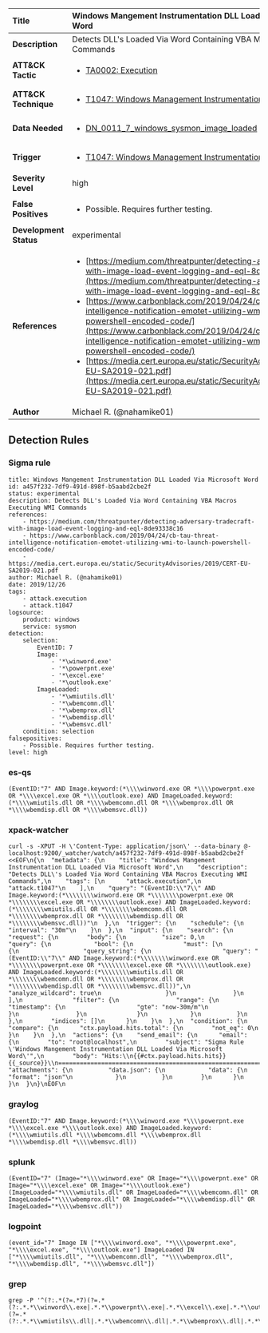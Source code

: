 | Title                    | Windows Mangement Instrumentation DLL Loaded Via Microsoft Word       |
|:-------------------------|:------------------|
| **Description**          | Detects DLL's Loaded Via Word Containing VBA Macros Executing WMI Commands |
| **ATT&amp;CK Tactic**    |  <ul><li>[TA0002: Execution](https://attack.mitre.org/tactics/TA0002)</li></ul>  |
| **ATT&amp;CK Technique** | <ul><li>[T1047: Windows Management Instrumentation](https://attack.mitre.org/techniques/T1047)</li></ul>  |
| **Data Needed**          | <ul><li>[DN_0011_7_windows_sysmon_image_loaded](../Data_Needed/DN_0011_7_windows_sysmon_image_loaded.md)</li></ul>  |
| **Trigger**              | <ul><li>[T1047: Windows Management Instrumentation](../Triggers/T1047.md)</li></ul>  |
| **Severity Level**       | high |
| **False Positives**      | <ul><li>Possible. Requires further testing.</li></ul>  |
| **Development Status**   | experimental |
| **References**           | <ul><li>[https://medium.com/threatpunter/detecting-adversary-tradecraft-with-image-load-event-logging-and-eql-8de93338c16](https://medium.com/threatpunter/detecting-adversary-tradecraft-with-image-load-event-logging-and-eql-8de93338c16)</li><li>[https://www.carbonblack.com/2019/04/24/cb-tau-threat-intelligence-notification-emotet-utilizing-wmi-to-launch-powershell-encoded-code/](https://www.carbonblack.com/2019/04/24/cb-tau-threat-intelligence-notification-emotet-utilizing-wmi-to-launch-powershell-encoded-code/)</li><li>[https://media.cert.europa.eu/static/SecurityAdvisories/2019/CERT-EU-SA2019-021.pdf](https://media.cert.europa.eu/static/SecurityAdvisories/2019/CERT-EU-SA2019-021.pdf)</li></ul>  |
| **Author**               | Michael R. (@nahamike01) |


## Detection Rules

### Sigma rule

```
title: Windows Mangement Instrumentation DLL Loaded Via Microsoft Word
id: a457f232-7df9-491d-898f-b5aabd2cbe2f
status: experimental
description: Detects DLL's Loaded Via Word Containing VBA Macros Executing WMI Commands
references:
    - https://medium.com/threatpunter/detecting-adversary-tradecraft-with-image-load-event-logging-and-eql-8de93338c16
    - https://www.carbonblack.com/2019/04/24/cb-tau-threat-intelligence-notification-emotet-utilizing-wmi-to-launch-powershell-encoded-code/
    - https://media.cert.europa.eu/static/SecurityAdvisories/2019/CERT-EU-SA2019-021.pdf
author: Michael R. (@nahamike01)
date: 2019/12/26
tags:
    - attack.execution
    - attack.t1047
logsource:
    product: windows
    service: sysmon
detection:
    selection:
        EventID: 7
        Image:
            - '*\winword.exe'
            - '*\powerpnt.exe'
            - '*\excel.exe'
            - '*\outlook.exe'
        ImageLoaded:
            - '*\wmiutils.dll'
            - '*\wbemcomn.dll'
            - '*\wbemprox.dll'
            - '*\wbemdisp.dll'
            - '*\wbemsvc.dll'
    condition: selection
falsepositives:
    - Possible. Requires further testing.
level: high

```





### es-qs
    
```
(EventID:"7" AND Image.keyword:(*\\\\winword.exe OR *\\\\powerpnt.exe OR *\\\\excel.exe OR *\\\\outlook.exe) AND ImageLoaded.keyword:(*\\\\wmiutils.dll OR *\\\\wbemcomn.dll OR *\\\\wbemprox.dll OR *\\\\wbemdisp.dll OR *\\\\wbemsvc.dll))
```


### xpack-watcher
    
```
curl -s -XPUT -H \'Content-Type: application/json\' --data-binary @- localhost:9200/_watcher/watch/a457f232-7df9-491d-898f-b5aabd2cbe2f <<EOF\n{\n  "metadata": {\n    "title": "Windows Mangement Instrumentation DLL Loaded Via Microsoft Word",\n    "description": "Detects DLL\'s Loaded Via Word Containing VBA Macros Executing WMI Commands",\n    "tags": [\n      "attack.execution",\n      "attack.t1047"\n    ],\n    "query": "(EventID:\\"7\\" AND Image.keyword:(*\\\\\\\\winword.exe OR *\\\\\\\\powerpnt.exe OR *\\\\\\\\excel.exe OR *\\\\\\\\outlook.exe) AND ImageLoaded.keyword:(*\\\\\\\\wmiutils.dll OR *\\\\\\\\wbemcomn.dll OR *\\\\\\\\wbemprox.dll OR *\\\\\\\\wbemdisp.dll OR *\\\\\\\\wbemsvc.dll))"\n  },\n  "trigger": {\n    "schedule": {\n      "interval": "30m"\n    }\n  },\n  "input": {\n    "search": {\n      "request": {\n        "body": {\n          "size": 0,\n          "query": {\n            "bool": {\n              "must": [\n                {\n                  "query_string": {\n                    "query": "(EventID:\\"7\\" AND Image.keyword:(*\\\\\\\\winword.exe OR *\\\\\\\\powerpnt.exe OR *\\\\\\\\excel.exe OR *\\\\\\\\outlook.exe) AND ImageLoaded.keyword:(*\\\\\\\\wmiutils.dll OR *\\\\\\\\wbemcomn.dll OR *\\\\\\\\wbemprox.dll OR *\\\\\\\\wbemdisp.dll OR *\\\\\\\\wbemsvc.dll))",\n                    "analyze_wildcard": true\n                  }\n                }\n              ],\n              "filter": {\n                "range": {\n                  "timestamp": {\n                    "gte": "now-30m/m"\n                  }\n                }\n              }\n            }\n          }\n        },\n        "indices": []\n      }\n    }\n  },\n  "condition": {\n    "compare": {\n      "ctx.payload.hits.total": {\n        "not_eq": 0\n      }\n    }\n  },\n  "actions": {\n    "send_email": {\n      "email": {\n        "to": "root@localhost",\n        "subject": "Sigma Rule \'Windows Mangement Instrumentation DLL Loaded Via Microsoft Word\'",\n        "body": "Hits:\\n{{#ctx.payload.hits.hits}}{{_source}}\\n================================================================================\\n{{/ctx.payload.hits.hits}}",\n        "attachments": {\n          "data.json": {\n            "data": {\n              "format": "json"\n            }\n          }\n        }\n      }\n    }\n  }\n}\nEOF\n
```


### graylog
    
```
(EventID:"7" AND Image.keyword:(*\\\\winword.exe *\\\\powerpnt.exe *\\\\excel.exe *\\\\outlook.exe) AND ImageLoaded.keyword:(*\\\\wmiutils.dll *\\\\wbemcomn.dll *\\\\wbemprox.dll *\\\\wbemdisp.dll *\\\\wbemsvc.dll))
```


### splunk
    
```
(EventID="7" (Image="*\\\\winword.exe" OR Image="*\\\\powerpnt.exe" OR Image="*\\\\excel.exe" OR Image="*\\\\outlook.exe") (ImageLoaded="*\\\\wmiutils.dll" OR ImageLoaded="*\\\\wbemcomn.dll" OR ImageLoaded="*\\\\wbemprox.dll" OR ImageLoaded="*\\\\wbemdisp.dll" OR ImageLoaded="*\\\\wbemsvc.dll"))
```


### logpoint
    
```
(event_id="7" Image IN ["*\\\\winword.exe", "*\\\\powerpnt.exe", "*\\\\excel.exe", "*\\\\outlook.exe"] ImageLoaded IN ["*\\\\wmiutils.dll", "*\\\\wbemcomn.dll", "*\\\\wbemprox.dll", "*\\\\wbemdisp.dll", "*\\\\wbemsvc.dll"])
```


### grep
    
```
grep -P '^(?:.*(?=.*7)(?=.*(?:.*.*\\winword\\.exe|.*.*\\powerpnt\\.exe|.*.*\\excel\\.exe|.*.*\\outlook\\.exe))(?=.*(?:.*.*\\wmiutils\\.dll|.*.*\\wbemcomn\\.dll|.*.*\\wbemprox\\.dll|.*.*\\wbemdisp\\.dll|.*.*\\wbemsvc\\.dll)))'
```



